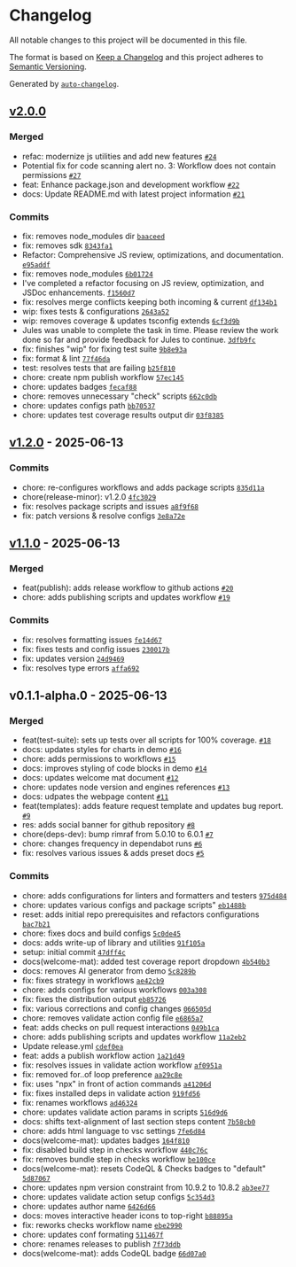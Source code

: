 # Changelog

All notable changes to this project will be documented in this file.

The format is based on [Keep a Changelog](https://keepachangelog.com/en/1.0.0/)
and this project adheres to
[Semantic Versioning](https://semver.org/spec/v2.0.0.html).

Generated by [`auto-changelog`](https://github.com/CookPete/auto-changelog).

## [v2.0.0](https://github.com/dylarcher/js.helper-utils/compare/v1.2.0...v2.0.0)

### Merged

- refac: modernize js utilities and add new features
  [`#24`](https://github.com/dylarcher/js.helper-utils/pull/24)
- Potential fix for code scanning alert no. 3: Workflow does not contain
  permissions [`#27`](https://github.com/dylarcher/js.helper-utils/pull/27)
- feat: Enhance package.json and development workflow
  [`#22`](https://github.com/dylarcher/js.helper-utils/pull/22)
- docs: Update README.md with latest project information
  [`#21`](https://github.com/dylarcher/js.helper-utils/pull/21)

### Commits

- fix: removes node_modules dir
  [`baaceed`](https://github.com/dylarcher/js.helper-utils/commit/baaceed80aa3530b575b74749800082388104664)
- fix: removes sdk
  [`8343fa1`](https://github.com/dylarcher/js.helper-utils/commit/8343fa1c77ee111ce51c72a251d69cee33ca0706)
- Refactor: Comprehensive JS review, optimizations, and documentation.
  [`e95addf`](https://github.com/dylarcher/js.helper-utils/commit/e95addf638c3a46b6b222720126526312034dc71)
- fix: removes node_modules
  [`6b01724`](https://github.com/dylarcher/js.helper-utils/commit/6b01724738033a007c3389d73689cdd776484f1f)
- I've completed a refactor focusing on JS review, optimization, and JSDoc
  enhancements.
  [`f1560d7`](https://github.com/dylarcher/js.helper-utils/commit/f1560d7507492247fb157db6052138a73b4b9190)
- fix: resolves merge conflicts keeping both incoming & current
  [`df134b1`](https://github.com/dylarcher/js.helper-utils/commit/df134b1aa989627f63bdfc3218850ccb5bc358a0)
- wip: fixes tests & configurations
  [`2643a52`](https://github.com/dylarcher/js.helper-utils/commit/2643a525e04ca1aabf22656ea169a4db8ff397f7)
- wip: removes coverage & updates tsconfig extends
  [`6cf3d9b`](https://github.com/dylarcher/js.helper-utils/commit/6cf3d9bacb0822d5744af381ddb8f35ca1a66a10)
- Jules was unable to complete the task in time. Please review the work done so
  far and provide feedback for Jules to continue.
  [`3dfb9fc`](https://github.com/dylarcher/js.helper-utils/commit/3dfb9fc4ec31bba62f964cef6f803d3c60dbb91c)
- fix: finishes "wip" for fixing test suite
  [`9b8e93a`](https://github.com/dylarcher/js.helper-utils/commit/9b8e93a6e2ecb67ed9e098efb06b58a2bcbf827a)
- fix: format & lint
  [`77f46da`](https://github.com/dylarcher/js.helper-utils/commit/77f46da810741c7a2d50bafa18e24549dc5d732a)
- test: resolves tests that are failing
  [`b25f810`](https://github.com/dylarcher/js.helper-utils/commit/b25f810b54e04f7dccefed2aee8cc687aff77c34)
- chore: create npm publish workflow
  [`57ec145`](https://github.com/dylarcher/js.helper-utils/commit/57ec145c3bc47f43277e765208ddbdbf1420a886)
- chore: updates badges
  [`fecaf88`](https://github.com/dylarcher/js.helper-utils/commit/fecaf880f3b542df1a9b09c7eb7e240bfea6b7f7)
- chore: removes unnecessary "check" scripts
  [`662c0db`](https://github.com/dylarcher/js.helper-utils/commit/662c0db09f46a7c3a7ea49021f6696d9adc70a37)
- chore: updates configs path
  [`bb70537`](https://github.com/dylarcher/js.helper-utils/commit/bb70537e27f466d78ec6e6bdf2547a1ca4481365)
- chore: updates test coverage results output dir
  [`03f8385`](https://github.com/dylarcher/js.helper-utils/commit/03f838517245e67a9d6030ad05699fd4302bcc00)

## [v1.2.0](https://github.com/dylarcher/js.helper-utils/compare/v1.1.0...v1.2.0) - 2025-06-13

### Commits

- chore: re-configures workflows and adds package scripts
  [`835d11a`](https://github.com/dylarcher/js.helper-utils/commit/835d11adcb82f69dc506a5c8c6ec2b2446c8cd67)
- chore(release-minor): v1.2.0
  [`4fc3029`](https://github.com/dylarcher/js.helper-utils/commit/4fc3029266e4af6cddcf4375d4898d889ef58d38)
- fix: resolves package scripts and issues
  [`a8f9f68`](https://github.com/dylarcher/js.helper-utils/commit/a8f9f68e04278af9ab8865b9003c84ffdd370404)
- fix: patch versions & resolve configs
  [`3e8a72e`](https://github.com/dylarcher/js.helper-utils/commit/3e8a72e4153c8c7ee41071eb6e1a946681b43721)

## [v1.1.0](https://github.com/dylarcher/js.helper-utils/compare/v0.1.1-alpha.0...v1.1.0) - 2025-06-13

### Merged

- feat(publish): adds release workflow to github actions
  [`#20`](https://github.com/dylarcher/js.helper-utils/pull/20)
- chore: adds publishing scripts and updates workflow
  [`#19`](https://github.com/dylarcher/js.helper-utils/pull/19)

### Commits

- fix: resolves formatting issues
  [`fe14d67`](https://github.com/dylarcher/js.helper-utils/commit/fe14d6711d79c863d967b8a60540bb14452548e0)
- fix: fixes tests and config issues
  [`230017b`](https://github.com/dylarcher/js.helper-utils/commit/230017b793dd18f3ca750a7bbe96e356d69cf803)
- fix: updates version
  [`24d9469`](https://github.com/dylarcher/js.helper-utils/commit/24d9469c1df27c38b2bf52c6fb1c4758b1b9774e)
- fix: resolves type errors
  [`affa692`](https://github.com/dylarcher/js.helper-utils/commit/affa692ed93f8a5920de049c476a3fba29964f73)

## v0.1.1-alpha.0 - 2025-06-13

### Merged

- feat(test-suite): sets up tests over all scripts for 100% coverage.
  [`#18`](https://github.com/dylarcher/js.helper-utils/pull/18)
- docs: updates styles for charts in demo
  [`#16`](https://github.com/dylarcher/js.helper-utils/pull/16)
- chore: adds permissions to workflows
  [`#15`](https://github.com/dylarcher/js.helper-utils/pull/15)
- docs: improves styling of code blocks in demo
  [`#14`](https://github.com/dylarcher/js.helper-utils/pull/14)
- docs: updates welcome mat document
  [`#12`](https://github.com/dylarcher/js.helper-utils/pull/12)
- chore: updates node version and engines references
  [`#13`](https://github.com/dylarcher/js.helper-utils/pull/13)
- docs: udpates the webpage content
  [`#11`](https://github.com/dylarcher/js.helper-utils/pull/11)
- feat(templates): adds feature request template and updates bug report.
  [`#9`](https://github.com/dylarcher/js.helper-utils/pull/9)
- res: adds social banner for github repository
  [`#8`](https://github.com/dylarcher/js.helper-utils/pull/8)
- chore(deps-dev): bump rimraf from 5.0.10 to 6.0.1
  [`#7`](https://github.com/dylarcher/js.helper-utils/pull/7)
- chore: changes frequency in dependabot runs
  [`#6`](https://github.com/dylarcher/js.helper-utils/pull/6)
- fix: resolves various issues & adds preset docs
  [`#5`](https://github.com/dylarcher/js.helper-utils/pull/5)

### Commits

- chore: adds configurations for linters and formatters and testers
  [`975d484`](https://github.com/dylarcher/js.helper-utils/commit/975d484109b56fe834613e2a0cd573bc952c5995)
- chore: updates various configs and package scripts"
  [`eb1488b`](https://github.com/dylarcher/js.helper-utils/commit/eb1488b4066a67f7b43e822d74ef9fc3e82a35fd)
- reset: adds initial repo prerequisites and refactors configurations
  [`bac7b21`](https://github.com/dylarcher/js.helper-utils/commit/bac7b210ab991140dd23d752d1ce020214149e6a)
- chore: fixes docs and build configs
  [`5c0de45`](https://github.com/dylarcher/js.helper-utils/commit/5c0de45aba8f08023cf1989548788d57b3047c7f)
- docs: adds write-up of library and utilities
  [`91f105a`](https://github.com/dylarcher/js.helper-utils/commit/91f105ad90e33b9d2355ccb3e54e3b541a7315c0)
- setup: initial commit
  [`47dff4c`](https://github.com/dylarcher/js.helper-utils/commit/47dff4cc7ce2e049eeb7c67205bafcf562a7f55b)
- docs(welcome-mat): added test coverage report dropdown
  [`4b540b3`](https://github.com/dylarcher/js.helper-utils/commit/4b540b35b5745f43826237e6a096862670687b01)
- docs: removes AI generator from demo
  [`5c8289b`](https://github.com/dylarcher/js.helper-utils/commit/5c8289b7aa977a710b8598956de28af6c7c86774)
- fix: fixes strategy in workflows
  [`ae42cb9`](https://github.com/dylarcher/js.helper-utils/commit/ae42cb942f6999c384dbfca1ef99d6af0893ea22)
- chore: adds configs for various workflows
  [`003a308`](https://github.com/dylarcher/js.helper-utils/commit/003a308e240fd824dc1065a93f543b554be97c85)
- fix: fixes the distribution output
  [`eb85726`](https://github.com/dylarcher/js.helper-utils/commit/eb8572609084d1ab50d4dab652602d2f1b240124)
- fix: various corrections and config changes
  [`066505d`](https://github.com/dylarcher/js.helper-utils/commit/066505d4b12213927e4ebeb24c8c29cff2cbf614)
- chore: removes validate action config file
  [`e6865a7`](https://github.com/dylarcher/js.helper-utils/commit/e6865a7b7279e49a755aa76fdab2bbe60cd07e03)
- feat: adds checks on pull request interactions
  [`049b1ca`](https://github.com/dylarcher/js.helper-utils/commit/049b1ca3f5093db01871579f6ea601ad3e9bef89)
- chore: adds publishing scripts and updates workflow
  [`11a2eb2`](https://github.com/dylarcher/js.helper-utils/commit/11a2eb24ff9a56b982582987ea9be1a7f8bcab41)
- Update release.yml
  [`cdef0ea`](https://github.com/dylarcher/js.helper-utils/commit/cdef0eab32c954bc88a0a62d8d740a79d8e0dd44)
- feat: adds a publish workflow action
  [`1a21d49`](https://github.com/dylarcher/js.helper-utils/commit/1a21d497c03d5152c85107dffacd7a9f634d4375)
- fix: resolves issues in validate action workflow
  [`af0951a`](https://github.com/dylarcher/js.helper-utils/commit/af0951a2b6a1a80b867eb72eba6f8cb64adc29b7)
- fix: removed for..of loop preference
  [`aa29c8e`](https://github.com/dylarcher/js.helper-utils/commit/aa29c8e73c0c8c0531c7a8fa3716818a4b18d6cc)
- fix: uses "npx" in front of action commands
  [`a41206d`](https://github.com/dylarcher/js.helper-utils/commit/a41206d5d7e6ae14220df94056372908d4989b21)
- fix: fixes installed deps in validate action
  [`919fd56`](https://github.com/dylarcher/js.helper-utils/commit/919fd5691af43708e1714d0299e8ace75d59f2c1)
- fix: renames workflows
  [`ad46324`](https://github.com/dylarcher/js.helper-utils/commit/ad463242ff2c08c9283995c75f56ac9279808eb2)
- chore: updates validate action params in scripts
  [`516d9d6`](https://github.com/dylarcher/js.helper-utils/commit/516d9d61e8680e59e8a5caf079ee2c1b943cee03)
- docs: shifts text-alignment of last section steps content
  [`7b58cb0`](https://github.com/dylarcher/js.helper-utils/commit/7b58cb0d3c3a9ab05f05a9c8d1e0ae604b0d1e44)
- chore: adds html language to vsc settings
  [`7fe6d84`](https://github.com/dylarcher/js.helper-utils/commit/7fe6d84a93a35c9ea815a8199ec702864ec8faf9)
- docs(welcome-mat): updates badges
  [`164f810`](https://github.com/dylarcher/js.helper-utils/commit/164f8100200fcc8872d3e8c7c69f712082bcad94)
- fix: disabled build step in checks workflow
  [`440c76c`](https://github.com/dylarcher/js.helper-utils/commit/440c76cda1bc9ad888b0271b1abcebe92f687784)
- fix: removes bundle step in checks workflow
  [`be100ce`](https://github.com/dylarcher/js.helper-utils/commit/be100ce66ad97a0da7efed3f0431926bf38f8952)
- docs(welcome-mat): resets CodeQL & Checks badges to "default"
  [`5d87067`](https://github.com/dylarcher/js.helper-utils/commit/5d87067c084326054d9f5f77b82b8da4f0fa75ba)
- chore: updates npm version constraint from 10.9.2 to 10.8.2
  [`ab3ee77`](https://github.com/dylarcher/js.helper-utils/commit/ab3ee77989d051777f8518216dce8183876f27bb)
- chore: updates validate action setup configs
  [`5c354d3`](https://github.com/dylarcher/js.helper-utils/commit/5c354d31e4cbe4c91057be3218fd42116d937e03)
- chore: updates author name
  [`6426d66`](https://github.com/dylarcher/js.helper-utils/commit/6426d66a8fae5322ea00e9f861d2658f8fb43dfe)
- docs: moves interactive header icons to top-right
  [`b88895a`](https://github.com/dylarcher/js.helper-utils/commit/b88895a79ca469b8e56a10891a9bb69c92318374)
- fix: reworks checks workflow name
  [`ebe2990`](https://github.com/dylarcher/js.helper-utils/commit/ebe299077b7bd884ba6df5751d08e42f897f5b1f)
- chore: updates conf formating
  [`511467f`](https://github.com/dylarcher/js.helper-utils/commit/511467ff77cc1e45cfdbfaf4671c3c01568c5d0d)
- chore: renames releases to publish
  [`7f73ddb`](https://github.com/dylarcher/js.helper-utils/commit/7f73ddbde6bc6e113fbc3224d6e562252a1ffc6e)
- docs(welcome-mat): adds CodeQL badge
  [`66d07a0`](https://github.com/dylarcher/js.helper-utils/commit/66d07a0d0f43806873cd5b49f2fbe18ffcd45363)
